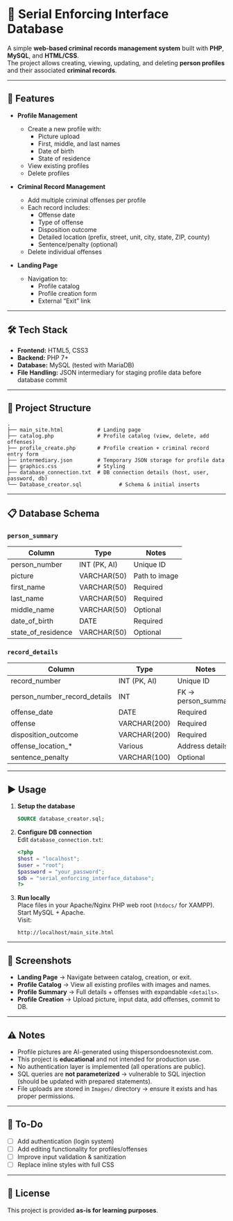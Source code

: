 # 📑 Serial Enforcing Interface Database

A simple **web-based criminal records management system** built with **PHP**, **MySQL**, and **HTML/CSS**.  
The project allows creating, viewing, updating, and deleting **person profiles** and their associated **criminal records**.

---

## 🚀 Features

- **Profile Management**
  - Create a new profile with:
    - Picture upload
    - First, middle, and last names
    - Date of birth
    - State of residence
  - View existing profiles
  - Delete profiles

- **Criminal Record Management**
  - Add multiple criminal offenses per profile
  - Each record includes:
    - Offense date
    - Type of offense
    - Disposition outcome
    - Detailed location (prefix, street, unit, city, state, ZIP, county)
    - Sentence/penalty (optional)
  - Delete individual offenses

- **Landing Page**
  - Navigation to:
    - Profile catalog
    - Profile creation form
    - External “Exit” link

---

## 🛠️ Tech Stack

- **Frontend:** HTML5, CSS3  
- **Backend:** PHP 7+  
- **Database:** MySQL (tested with MariaDB)  
- **File Handling:** JSON intermediary for staging profile data before database commit  

---

## 📂 Project Structure

```
.
├── main_site.html           # Landing page
├── catalog.php              # Profile catalog (view, delete, add offenses)
├── profile_create.php       # Profile creation + criminal record entry form
├── intermediary.json        # Temporary JSON storage for profile data
├── graphics.css             # Styling
├── database_connection.txt  # DB connection details (host, user, password, db)
└── Database_creator.sql            # Schema & initial inserts
```

---

## 📋 Database Schema

### `person_summary`
| Column              | Type         | Notes |
|----------------------|--------------|-------|
| person_number       | INT (PK, AI) | Unique ID |
| picture             | VARCHAR(50)  | Path to image |
| first_name          | VARCHAR(50)  | Required |
| last_name           | VARCHAR(50)  | Required |
| middle_name         | VARCHAR(50)  | Optional |
| date_of_birth       | DATE         | Required |
| state_of_residence  | VARCHAR(50)  | Optional |

### `record_details`
| Column                        | Type        | Notes |
|--------------------------------|-------------|-------|
| record_number                  | INT (PK, AI)| Unique ID |
| person_number_record_details   | INT         | FK → person_summary |
| offense_date                   | DATE        | Required |
| offense                        | VARCHAR(200)| Required |
| disposition_outcome            | VARCHAR(200)| Required |
| offense_location_*             | Various     | Address details |
| sentence_penalty               | VARCHAR(100)| Optional |

---

## ▶️ Usage

1. **Setup the database**
   ```sql
   SOURCE database_creator.sql;
   ```

2. **Configure DB connection**  
   Edit `database_connection.txt`:
   ```php
   <?php
   $host = "localhost";
   $user = "root";
   $password = "your_password";
   $db = "serial_enforcing_interface_database";
   ?>
   ```

3. **Run locally**  
   Place files in your Apache/Nginx PHP web root (`htdocs/` for XAMPP).  
   Start MySQL + Apache.  
   Visit:
   ```
   http://localhost/main_site.html
   ```

---

## 📸 Screenshots

- **Landing Page** → Navigate between catalog, creation, or exit.  
- **Profile Catalog** → View all existing profiles with images and names.  
- **Profile Summary** → Full details + offenses with expandable `<details>`.  
- **Profile Creation** → Upload picture, input data, add offenses, commit to DB.  

---

## ⚠️ Notes
- Profile pictures are AI-generated using thispersondoesnotexist.com.
- This project is **educational** and not intended for production use.  
- No authentication layer is implemented (all operations are public).  
- SQL queries are **not parameterized** → vulnerable to SQL injection (should be updated with prepared statements).  
- File uploads are stored in `Images/` directory → ensure it exists and has proper permissions.  

---

## 📌 To-Do

- [ ] Add authentication (login system)  
- [ ] Add editing functionality for profiles/offenses  
- [ ] Improve input validation & sanitization  
- [ ] Replace inline styles with full CSS  

---

## 📜 License

This project is provided **as-is for learning purposes**.  
